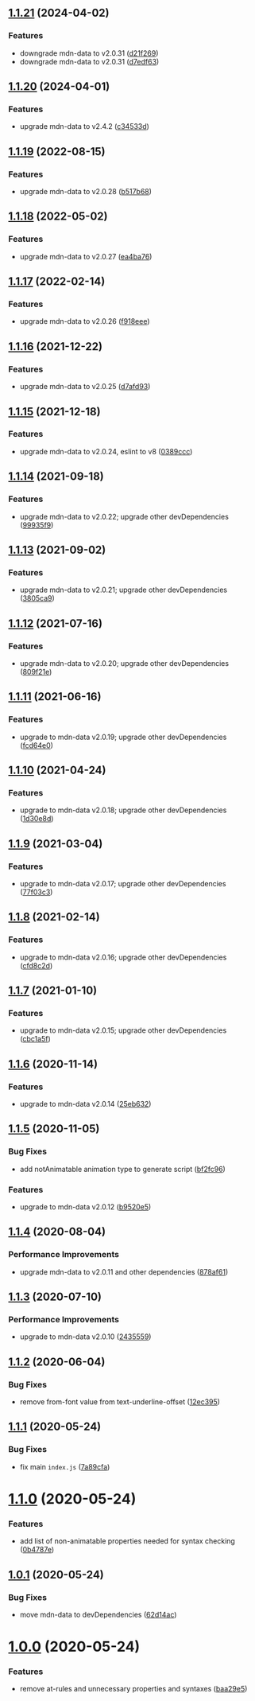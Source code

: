 ## [1.1.21](https://github.com/webanimate/mdn-data-animatable/compare/v1.1.20...v1.1.21) (2024-04-02)

### Features

- downgrade mdn-data to v2.0.31 ([d21f269](https://github.com/webanimate/mdn-data-animatable/commit/d21f269771a6b4a620b7a6f346a055cb1ddcec91))
- downgrade mdn-data to v2.0.31 ([d7edf63](https://github.com/webanimate/mdn-data-animatable/commit/d7edf63e6003c9fc98ffda582ff85e9d8704e4b1))

## [1.1.20](https://github.com/webanimate/mdn-data-animatable/compare/v1.1.19...v1.1.20) (2024-04-01)

### Features

- upgrade mdn-data to v2.4.2 ([c34533d](https://github.com/webanimate/mdn-data-animatable/commit/c34533dd5be683d7502c2d9a7c81d53e5872e134))

## [1.1.19](https://github.com/webanimate/mdn-data-animatable/compare/v1.1.18...v1.1.19) (2022-08-15)

### Features

- upgrade mdn-data to v2.0.28 ([b517b68](https://github.com/webanimate/mdn-data-animatable/commit/b517b68cb09cc50ab06e5eaaf1e201b89bb64a2a))

## [1.1.18](https://github.com/webanimate/mdn-data-animatable/compare/v1.1.17...v1.1.18) (2022-05-02)

### Features

- upgrade mdn-data to v2.0.27 ([ea4ba76](https://github.com/webanimate/mdn-data-animatable/commit/ea4ba76a2544b13def984bca0a01c5c5ce507b51))

## [1.1.17](https://github.com/webanimate/mdn-data-animatable/compare/v1.1.16...v1.1.17) (2022-02-14)

### Features

- upgrade mdn-data to v2.0.26 ([f918eee](https://github.com/webanimate/mdn-data-animatable/commit/f918eeeb8a87afdc67ba6072f339280cf0035402))

## [1.1.16](https://github.com/webanimate/mdn-data-animatable/compare/v1.1.15...v1.1.16) (2021-12-22)

### Features

- upgrade mdn-data to v2.0.25 ([d7afd93](https://github.com/webanimate/mdn-data-animatable/commit/d7afd937a7cbdd5fda96d4b0ce0a6918904e32e0))

## [1.1.15](https://github.com/webanimate/mdn-data-animatable/compare/v1.1.14...v1.1.15) (2021-12-18)

### Features

- upgrade mdn-data to v2.0.24, eslint to v8 ([0389ccc](https://github.com/webanimate/mdn-data-animatable/commit/0389ccc82a0abab8b396bf7361964461ff5d71ad))

## [1.1.14](https://github.com/webanimate/mdn-data-animatable/compare/v1.1.13...v1.1.14) (2021-09-18)

### Features

- upgrade mdn-data to v2.0.22; upgrade other devDependencies ([99935f9](https://github.com/webanimate/mdn-data-animatable/commit/99935f978374fc83724b126af4a70d5e04a8ed53))

## [1.1.13](https://github.com/webanimate/mdn-data-animatable/compare/v1.1.12...v1.1.13) (2021-09-02)

### Features

- upgrade mdn-data to v2.0.21; upgrade other devDependencies ([3805ca9](https://github.com/webanimate/mdn-data-animatable/commit/3805ca9728c2d606d4f5d177c17f925811e4562d))

## [1.1.12](https://github.com/webanimate/mdn-data-animatable/compare/v1.1.11...v1.1.12) (2021-07-16)

### Features

- upgrade mdn-data to v2.0.20; upgrade other devDependencies ([809f21e](https://github.com/webanimate/mdn-data-animatable/commit/809f21e9a65ed804d9d5a06815eebf25e021f54d))

## [1.1.11](https://github.com/webanimate/mdn-data-animatable/compare/v1.1.10...v1.1.11) (2021-06-16)

### Features

- upgrade to mdn-data v2.0.19; upgrade other devDependencies ([fcd64e0](https://github.com/webanimate/mdn-data-animatable/commit/fcd64e0277bcc2531a05c8271640a0a20f7e6919))

## [1.1.10](https://github.com/webanimate/mdn-data-animatable/compare/v1.1.9...v1.1.10) (2021-04-24)

### Features

- upgrade to mdn-data v2.0.18; upgrade other devDependencies ([1d30e8d](https://github.com/webanimate/mdn-data-animatable/commit/1d30e8d0b77263f43b09b0921d39ba066937845f))

## [1.1.9](https://github.com/webanimate/mdn-data-animatable/compare/v1.1.8...v1.1.9) (2021-03-04)

### Features

- upgrade to mdn-data v2.0.17; upgrade other devDependencies ([77f03c3](https://github.com/webanimate/mdn-data-animatable/commit/77f03c31fa36b62f2243dbcb7fd8c5da902f76c1))

## [1.1.8](https://github.com/webanimate/mdn-data-animatable/compare/v1.1.7...v1.1.8) (2021-02-14)

### Features

- upgrade to mdn-data v2.0.16; upgrade other devDependencies ([cfd8c2d](https://github.com/webanimate/mdn-data-animatable/commit/cfd8c2d4e86afb495b6879293e222d2032f1c328))

## [1.1.7](https://github.com/webanimate/mdn-data-animatable/compare/v1.1.6...v1.1.7) (2021-01-10)

### Features

- upgrade to mdn-data v2.0.15; upgrade other devDependencies ([cbc1a5f](https://github.com/webanimate/mdn-data-animatable/commit/cbc1a5fc79df2a717e58596474bc998d903c8de3))

## [1.1.6](https://github.com/webanimate/mdn-data-animatable/compare/v1.1.5...v1.1.6) (2020-11-14)

### Features

- upgrade to mdn-data v2.0.14 ([25eb632](https://github.com/webanimate/mdn-data-animatable/commit/25eb6322da36e2d43f559a88c977b0d7404dbd1a))

## [1.1.5](https://github.com/webanimate/mdn-data-animatable/compare/v1.1.4...v1.1.5) (2020-11-05)

### Bug Fixes

- add notAnimatable animation type to generate script ([bf2fc96](https://github.com/webanimate/mdn-data-animatable/commit/bf2fc96b5bfea72febb154d57b81895b6c83299c))

### Features

- upgrade to mdn-data v2.0.12 ([b9520e5](https://github.com/webanimate/mdn-data-animatable/commit/b9520e5d1a1be5d7cc318f31e1550769f14d0086))

## [1.1.4](https://github.com/webanimate/mdn-data-animatable/compare/v1.1.3...v1.1.4) (2020-08-04)

### Performance Improvements

- upgrade mdn-data to v2.0.11 and other dependencies ([878af61](https://github.com/webanimate/mdn-data-animatable/commit/878af610d51483d47cafaa47dcf4f806774cf22e))

## [1.1.3](https://github.com/webanimate/mdn-data-animatable/compare/v1.1.2...v1.1.3) (2020-07-10)

### Performance Improvements

- upgrade to mdn-data v2.0.10 ([2435559](https://github.com/webanimate/mdn-data-animatable/commit/2435559def9b0a6f05da1675e3faf03fe6ed9b7d))

## [1.1.2](https://github.com/webanimate/mdn-data-animatable/compare/v1.1.1...v1.1.2) (2020-06-04)

### Bug Fixes

- remove from-font value from text-underline-offset ([12ec395](https://github.com/webanimate/mdn-data-animatable/commit/12ec395a557722509bb5ee1bf666f08c48a0165d))

## [1.1.1](https://github.com/webanimate/mdn-data-animatable/compare/v1.1.0...v1.1.1) (2020-05-24)

### Bug Fixes

- fix main `index.js` ([7a89cfa](https://github.com/webanimate/mdn-data-animatable/commit/7a89cfa0362dfeea995d26e2fc746d2c2e5aba05))

# [1.1.0](https://github.com/webanimate/mdn-data-animatable/compare/v1.0.1...v1.1.0) (2020-05-24)

### Features

- add list of non-animatable properties needed for syntax checking ([0b4787e](https://github.com/webanimate/mdn-data-animatable/commit/0b4787e6032915424ea5d7772aec237ac84bacc0))

## [1.0.1](https://github.com/webanimate/mdn-data-animatable/compare/v1.0.0...v1.0.1) (2020-05-24)

### Bug Fixes

- move mdn-data to devDependencies ([62d14ac](https://github.com/webanimate/mdn-data-animatable/commit/62d14ac260a1d4fc7f1f9182a0d60ecad3e187fa))

# [1.0.0](https://github.com/webanimate/mdn-data-animatable/compare/baa29e531038c89093cd448f274b68abd5348650...v1.0.0) (2020-05-24)

### Features

- remove at-rules and unnecessary properties and syntaxes ([baa29e5](https://github.com/webanimate/mdn-data-animatable/commit/baa29e531038c89093cd448f274b68abd5348650))
